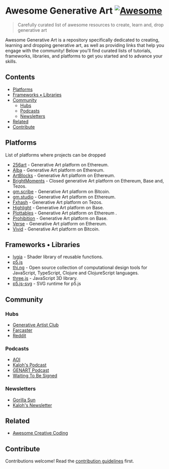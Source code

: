 # Awesome Generative Art [![Awesome](https://awesome.re/badge.svg)](https://awesome.re)

> Carefully curated list of awesome resources to create, learn and, drop generative art

Awesome Generative Art is a repository specifically dedicated to creating, learning and dropping generative art, as well as providing links that help you engage with the community! Below you&#39;ll find curated lists of tutorials, frameworks, libraries, and platforms to get you started and to advance your skills.

## Contents

- [Platforms](#platforms)
- [Frameworks • Libraries](#frameworks--libraries)
- [Community](#community)
  - [Hubs](#hubs)
  - [Podcasts](#podcasts)
  - [Newsletters](#newsletters)
- [Related](#related)
- [Contribute](#contribute)

## Platforms

List of platforms where projects can be dropped

- [256art](https://256art.com/) - Generative Art platform on Ethereum.
- [Alba](https://www.alba.art/) - Generative Art platform on Ethereum.
- [ArtBlocks](https://www.artblocks.io/) - Generative Art platform on Ethereum.
- [BrightMoments](https://www.brightmoments.io/) - Closed generative Art platform on Ethereum, Base and, Tezos.
- [gm.scribe](https://www.gmscribe.art/) - Generative Art platform on Bitcoin.
- [gm.studio](https://www.gmstudio.art/) - Generative Art platform on Ethereum.
- [Fxhash](https://www.fxhash.xyz/) - Generative Art platform on Tezos.
- [Highlight](https://highlight.xyz/) - Generative Art platform on Base.
- [Plottables](https://plottables.io/) - Generative Art platform on Ethereum .
- [Prohibition](https://prohibition.art/) - Generative Art platform on Base.
- [Verse](https://verse.works/released) - Generative Art platform on Ethereum.
- [Vivid](https://www.vivid.gallery/) - Generative Art platform on Bitcoin.

## Frameworks • Libraries

- [lygia](https://www.lygia.xyz/) - Shader library of reusable functions.
- [p5.js](https://p5js.org/)
- [thi.ng](http://thi.ng/) - Open source collection of computational design tools for JavaScript, TypeScript, Clojure and ClojureScript languages.
- [three.js](https://threejs.org/) - JavaScript 3D library.
- [p5.js-svg](https://github.com/zenozeng/p5.js-svg) - SVG runtime for p5.js

## Community

### Hubs

- [Generative Artist Club](https://www.genartclub.com/)
- [Farcaster](https://warpcast.com/~/channel/gen-art)
- [Reddit](https://www.reddit.com/r/generative/)

### Podcasts

- [AOI](https://www.youtube.com/@artoninternet)
- [Kaloh's Podcast](https://www.youtube.com/channel/UCRQTtg0ODLE7UGfkBUcVPwg)
- [GENART Podcast](https://art.camilleroux.com/genart-podcast/)
- [Waiting To Be Signed](https://podcasters.spotify.com/pod/show/waitingtobesigned)

### Newsletters

- [Gorilla Sun](https://www.gorillasun.de/tag/newsletter/)
- [Kaloh's Newsletter](https://kaloh.xyz/)

## Related

- [Awesome Creative Coding](https://github.com/terkelg/awesome-creative-coding)

## Contribute

Contributions welcome! Read the [contribution guidelines](contributing.md) first.
